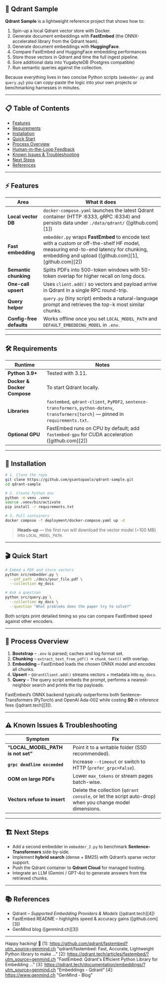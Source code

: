 ## 🧩 Qdrant Sample

**Qdrant Sample** is a lightweight reference project that shows how to:

1. Spin-up a local Qdrant vector store with Docker.
2. Generate document embeddings with **FastEmbed** (the ONNX-accelerated library from the Qdrant team).
3. Generate document embeddings with **HuggingFace**.
4. Compare FastEmbed and HuggingFace embedding performances 
5. Store those vectors in Qdrant and time the full ingest pipeline. 
6. Sore additional data into YugabyteDB (Postgres compatible)
7. Run semantic queries against the collection.

Because everything lives in two concise Python scripts (`embedder.py` and `query.py`) you can 
copy-paste the logic into your own projects or benchmarking harnesses in minutes.

---

## 📋 Table of Contents

* [Features](#-features)
* [Requirements](#-requirements)
* [Installation](#-installation)
* [Quick Start](#-quick-start)
* [Process Overview](#-process-overview)
* [Human-in-the-Loop Feedback](#-human-in-the-loop-feedback)
* [Known Issues & Troubleshooting](#-known-issues--troubleshooting)
* [Next Steps](#-next-steps)
* [References](#-references)

---

## ⚡️ Features

| Area                     | What it does                                                                                                                                                                                 |
| ------------------------ | -------------------------------------------------------------------------------------------------------------------------------------------------------------------------------------------- |
| **Local vector DB**      | `docker-compose.yaml` launches the latest Qdrant container (HTTP :6333, gRPC :6334) and persists data under `./data/qdrant/` ([github.com][1])                                               |
| **Fast embedding**       | `embedder.py` wraps **FastEmbed** to encode text with a custom or off-the-shelf HF model, measuring end-to-end latency for chunking, embedding and upload ([github.com][1], [github.com][2]) |
| **Semantic chunking**    | Splits PDFs into 500-token windows with 50-token overlap for higher recall on long docs.                                                                                                     |
| **One-call upsert**      | Uses `client.add()` so vectors and payload arrive in Qdrant in a single RPC round-trip.                                                                                                      |
| **Query helper**         | `query.py` (tiny script) embeds a natural-language prompt and retrieves the top-k most similar chunks.                                                                                       |
| **Config-free defaults** | Works offline once you set `LOCAL_MODEL_PATH` and `DEFAULT_EMBEDDING_MODEL` in `.env`.                                                                                                       |

---

## 🛠️ Requirements

| Runtime                     | Notes                                                                                                                                   |
| --------------------------- | --------------------------------------------------------------------------------------------------------------------------------------- |
| **Python 3.9+**             | Tested with 3.11.                                                                                                                       |
| **Docker & Docker Compose** | To start Qdrant locally.                                                                                                                |
| **Libraries**               | `fastembed`, `qdrant-client`, `PyPDF2`, `sentence-transformers`, `python-dotenv`, `transformers[torch]` — pinned in `requirements.txt`. |
| **Optional GPU**            | FastEmbed runs on CPU by default; add `fastembed-gpu` for CUDA acceleration ([github.com][2])                                           |

---

## 🚀 Installation

```bash
# 1. Clone the repo
git clone https://github.com/gsantopaolo/qdrant-sample.git
cd qdrant-sample

# 2. Create Python env
python -m venv .venv
source .venv/bin/activate
pip install -r requirements.txt

# 3. Pull containers
docker compose -f deployment/docker-compose.yaml up -d
```

> **Heads-up** — the first run will download the vector model (\~100 MB) into `LOCAL_MODEL_PATH`.

---

## 🎬 Quick Start

```bash
# Embed a PDF and store vectors
python src/embedder.py \
  --pdf_path ./docs/your_file.pdf \
  --collection my_docs

# Ask a question
python src/query.py \
  --collection my_docs \
  --question "What problems does the paper try to solve?"
```

Both scripts print detailed timing so you can compare FastEmbed speed against other encoders.

---

## 🔄 Process Overview

1. **Bootstrap** – `.env` is parsed; caches and log format set.
2. **Chunking** – `extract_text_from_pdf()` → `chunk_text()` with overlap.
3. **Embedding** – FastEmbed loads the chosen ONNX model and encodes all chunks.
4. **Upsert** – `QdrantClient.add()` streams vectors + metadata into `my_docs`.
5. **Query** – The query script embeds the prompt, performs a nearest-neighbor search and prints the top payloads.

FastEmbed’s ONNX backend typically outperforms both Sentence-Transformers (PyTorch) and OpenAI Ada-002 while costing **\$0** in inference fees ([qdrant.tech][3]).

---


## ⚠️ Known Issues & Troubleshooting

| Symptom                             | Fix                                                                                                     |
| ----------------------------------- | ------------------------------------------------------------------------------------------------------- |
| **“LOCAL\_MODEL\_PATH is not set”** | Point it to a writable folder (SSD recommended).                                                        |
| **`grpc deadline exceeded`**        | Increase `--timeout` or switch to HTTP (`prefer_grpc=False`).                                           |
| **OOM on large PDFs**               | Lower `max_tokens` or stream pages batch-wise.                                                          |
| **Vectors refuse to insert**        | Delete the collection (`qdrant console`, or let the script auto-drop) when you change model dimensions. |

---

## 🏗️ Next Steps

* Add a second embedder in `embedder_2.py` to benchmark **Sentence-Transformers** side-by-side.
* Implement **hybrid search** (dense + BM25) with Qdrant’s sparse vector support.
* Push the Qdrant container to **Qdrant Cloud** for managed hosting.
* Integrate an LLM (Gemini / GPT-4o) to generate answers from the retrieved chunks.

---

## 📚 References

* Qdrant – *Supported Embedding Providers & Models* ([qdrant.tech][4])
* FastEmbed README – highlights speed & accuracy gains ([github.com][3])
* GenMind blog ([genmind.ch][3])

---

Happy hacking! 🎉
[1]: https://github.com/qdrant/fastembed?utm_source=genmind.ch "qdrant/fastembed: Fast, Accurate, Lightweight Python library to make ..."
[2]: https://qdrant.tech/articles/fastembed/?utm_source=genmind.ch "FastEmbed: Qdrant's Efficient Python Library for Embedding ..."
[3]: https://qdrant.tech/documentation/embeddings/?utm_source=genmind.ch "Embeddings - Qdrant"
[4]: https://www.genmind.ch "GenMind - Blog"
